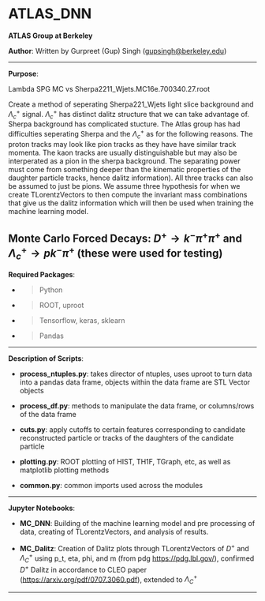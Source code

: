 # ATLAS_DNN

**ATLAS Group at Berkeley**

**Author**: Written by Gurpreet (Gup) Singh (gupsingh@berkeley.edu)

--------------------------------------------------------------------------------
**Purpose**: 

Lambda SPG MC vs Sherpa2211_Wjets.MC16e.700340.27.root

Create a method of seperating Sherpa221_Wjets light slice background and $\Lambda_c^{+}$ signal. $\Lambda_c^{+}$ has distinct dalitz structure that we can take advantage of. Sherpa background has complicated stucture. The Atlas group has had difficulties seperating Sherpa and the $\Lambda_c^{+}$ as for the following reasons. The proton tracks may look like pion tracks as they have have similar track momenta. The kaon tracks are usually distinguishable but may also be interperated as a pion in the sherpa background. The separating power must come from something deeper than the kinematic properties of the daughter particle tracks, hence dalitz information). All three tracks can also be assumed to just be pions. We assume three hypothesis for when we create TLorentzVectors to then compute the invariant mass combinations that give us the dalitz information which will then be used when training the machine learning model.

Monte Carlo Forced Decays: $D^{+}\rightarrow k^{-} \pi^{+} \pi^{+}$ and $\Lambda_c^{+}\rightarrow p k^{-} \pi^{+}$
(these were used for testing)
--------------------------------------------------------------------------------
**Required Packages**:

- > Python
- > ROOT, uproot
- > Tensorflow, keras, sklearn
- > Pandas
--------------------------------------------------------------------------------
**Description of Scripts**:

- **process_ntuples.py**: takes director of ntuples, uses uproot to turn data into a pandas data frame, objects within the data frame are STL Vector objects

- **process_df.py**: methods to manipulate the data frame, or columns/rows of the data frame

- **cuts.py**: apply cutoffs to certain features corresponding to candidate reconstructed particle or tracks of the daughters of the candidate particle

- **plotting.py**: ROOT plotting of HIST, TH1F, TGraph, etc, as well as matplotlib plotting methods

- **common.py**: common imports used across the modules

--------------------------------------------------------------------------------
**Jupyter Notebooks**:

- **MC_DNN**: Building of the machine learning model and pre processing of data, creating of TLorentzVectors, and analysis of results.

- **MC_Dalitz**: Creation of Dalitz plots through TLorentzVectors of $D^{+}$ and $\Lambda_C^{+}$ using p_t, eta, phi, and m (from pdg https://pdg.lbl.gov/), confirmed $D^{+}$ Dalitz in accordance to CLEO paper (https://arxiv.org/pdf/0707.3060.pdf), extended to $\Lambda_C^{+}$

--------------------------------------------------------------------------------

